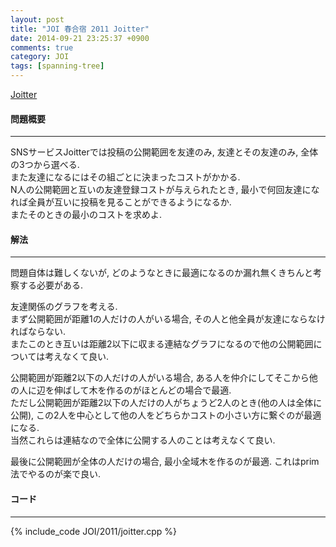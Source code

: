```yaml
---
layout: post
title: "JOI 春合宿 2011 Joitter"
date: 2014-09-21 23:25:37 +0900
comments: true
category: JOI
tags: [spanning-tree]
---
```


[Joitter](http://joisc2011.contest.atcoder.jp/tasks/joisc2011_joitter)

#### 問題概要

****

SNSサービスJoitterでは投稿の公開範囲を友達のみ, 友達とその友達のみ, 全体の3つから選べる.  
また友達になるにはその組ごとに決まったコストがかかる.  
N人の公開範囲と互いの友達登録コストが与えられたとき, 最小で何回友達になれば全員が互いに投稿を見ることができるようになるか.  
またそのときの最小のコストを求めよ.

#### 解法

****

問題自体は難しくないが, どのようなときに最適になるのか漏れ無くきちんと考察する必要がある.  
  
友達関係のグラフを考える.  
まず公開範囲が距離1の人だけの人がいる場合, その人と他全員が友達にならなければならない.  
またこのとき互いは距離2以下に収まる連結なグラフになるので他の公開範囲については考えなくて良い.  
  
公開範囲が距離2以下の人だけの人がいる場合, ある人を仲介にしてそこから他の人に辺を伸ばして木を作るのがほとんどの場合で最適.  
ただし公開範囲が距離2以下の人だけの人がちょうど2人のとき(他の人は全体に公開), この2人を中心として他の人をどちらかコストの小さい方に繋ぐのが最適になる.  
当然これらは連結なので全体に公開する人のことは考えなくて良い.  
  
最後に公開範囲が全体の人だけの場合, 最小全域木を作るのが最適. これはprim法でやるのが楽で良い.

#### コード

****

{% include_code JOI/2011/joitter.cpp %}
